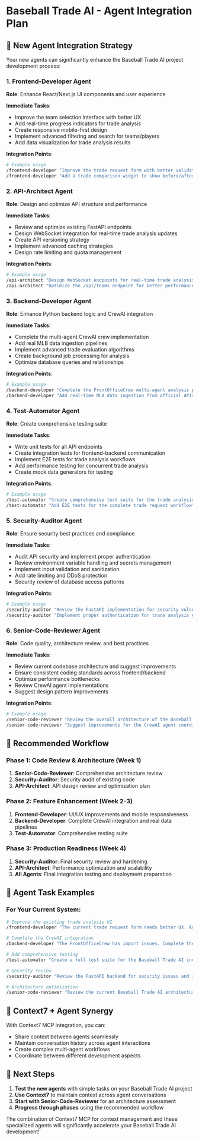 # Baseball Trade AI - Agent Integration Plan

## 🤖 New Agent Integration Strategy

Your new agents can significantly enhance the Baseball Trade AI project development process:

### 1. **Frontend-Developer Agent** 
**Role**: Enhance React/Next.js UI components and user experience

**Immediate Tasks**:
- Improve the team selection interface with better UX
- Add real-time progress indicators for trade analysis
- Create responsive mobile-first design
- Implement advanced filtering and search for teams/players
- Add data visualization for trade analysis results

**Integration Points**:
```bash
# Example usage
/frontend-developer "Improve the trade request form with better validation and UX"
/frontend-developer "Add a trade comparison widget to show before/after team stats"
```

### 2. **API-Architect Agent**
**Role**: Design and optimize API structure and performance

**Immediate Tasks**:
- Review and optimize existing FastAPI endpoints
- Design WebSocket integration for real-time trade analysis updates
- Create API versioning strategy
- Implement advanced caching strategies
- Design rate limiting and quota management

**Integration Points**:
```bash
# Example usage
/api-architect "Design WebSocket endpoints for real-time trade analysis progress"
/api-architect "Optimize the /api/teams endpoint for better performance"
```

### 3. **Backend-Developer Agent**
**Role**: Enhance Python backend logic and CrewAI integration

**Immediate Tasks**:
- Complete the multi-agent CrewAI crew implementation
- Add real MLB data ingestion pipelines
- Implement advanced trade evaluation algorithms
- Create background job processing for analysis
- Optimize database queries and relationships

**Integration Points**:
```bash
# Example usage
/backend-developer "Complete the FrontOfficeCrew multi-agent analysis pipeline"
/backend-developer "Add real-time MLB data ingestion from official APIs"
```

### 4. **Test-Automator Agent**
**Role**: Create comprehensive testing suite

**Immediate Tasks**:
- Write unit tests for all API endpoints
- Create integration tests for frontend-backend communication
- Implement E2E tests for trade analysis workflows
- Add performance testing for concurrent trade analysis
- Create mock data generators for testing

**Integration Points**:
```bash
# Example usage
/test-automator "Create comprehensive test suite for the trade analysis API"
/test-automator "Add E2E tests for the complete trade request workflow"
```

### 5. **Security-Auditor Agent**
**Role**: Ensure security best practices and compliance

**Immediate Tasks**:
- Audit API security and implement proper authentication
- Review environment variable handling and secrets management
- Implement input validation and sanitization
- Add rate limiting and DDoS protection
- Security review of database access patterns

**Integration Points**:
```bash
# Example usage
/security-auditor "Review the FastAPI implementation for security vulnerabilities"
/security-auditor "Implement proper authentication for trade analysis endpoints"
```

### 6. **Senior-Code-Reviewer Agent**
**Role**: Code quality, architecture review, and best practices

**Immediate Tasks**:
- Review current codebase architecture and suggest improvements
- Ensure consistent coding standards across frontend/backend
- Optimize performance bottlenecks
- Review CrewAI agent implementations
- Suggest design pattern improvements

**Integration Points**:
```bash
# Example usage
/senior-code-reviewer "Review the overall architecture of the Baseball Trade AI system"
/senior-code-reviewer "Suggest improvements for the CrewAI agent coordination system"
```

## 🔄 Recommended Workflow

### Phase 1: Code Review & Architecture (Week 1)
1. **Senior-Code-Reviewer**: Comprehensive architecture review
2. **Security-Auditor**: Security audit of existing code
3. **API-Architect**: API design review and optimization plan

### Phase 2: Feature Enhancement (Week 2-3)
1. **Frontend-Developer**: UI/UX improvements and mobile responsiveness
2. **Backend-Developer**: Complete CrewAI integration and real data pipelines
3. **Test-Automator**: Comprehensive testing suite

### Phase 3: Production Readiness (Week 4)
1. **Security-Auditor**: Final security review and hardening
2. **API-Architect**: Performance optimization and scalability
3. **All Agents**: Final integration testing and deployment preparation

## 🎯 Agent Task Examples

### For Your Current System:

```bash
# Improve the existing trade analysis UI
/frontend-developer "The current trade request form needs better UX. Add real-time validation, progress indicators, and make it mobile-friendly"

# Complete the CrewAI integration
/backend-developer "The FrontOfficeCrew has import issues. Complete the multi-agent integration so trade analysis actually uses all 25+ agents"

# Add comprehensive testing
/test-automator "Create a full test suite for the Baseball Trade AI including API tests, frontend tests, and integration tests"

# Security review
/security-auditor "Review the FastAPI backend for security issues and implement proper authentication"

# Architecture optimization
/senior-code-reviewer "Review the current Baseball Trade AI architecture and suggest improvements for scalability"
```

## 🔧 Context7 + Agent Synergy

With Context7 MCP integration, you can:
- Share context between agents seamlessly
- Maintain conversation history across agent interactions
- Create complex multi-agent workflows
- Coordinate between different development aspects

## 🚀 Next Steps

1. **Test the new agents** with simple tasks on your Baseball Trade AI project
2. **Use Context7** to maintain context across agent conversations
3. **Start with Senior-Code-Reviewer** for an architecture assessment
4. **Progress through phases** using the recommended workflow

The combination of Context7 MCP for context management and these specialized agents will significantly accelerate your Baseball Trade AI development!